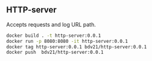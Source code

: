 ## HTTP-server

Accepts requests and log URL path.

```bash
docker build . -t http-server:0.0.1
docker run -p 8080:8080 -it http-server:0.0.1
docker tag http-server:0.0.1 bdv21/http-server:0.0.1
docker push  bdv21/http-server:0.0.1
```
